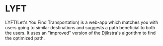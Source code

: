 # LYFT
LYFT(Let's You Find Transportation) is a web-app which matches you with users going to similar destinations and suggests a path beneficial to both the users. It uses an "improved" version of the Djikstra's algorithm to find the optimized path.
